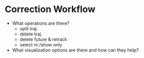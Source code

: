 # Correction Workflow

- What operations are there?
  - split traj.
  - delete traj.
  - delete future & retrack
  - select nr./show only
- What visualization options are there and how can they help?